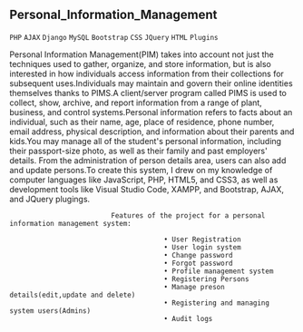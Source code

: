 ## Personal_Information_Management
`PHP` `AJAX` `Django` `MySQL` `Bootstrap` `CSS` `JQuery` `HTML` `Plugins` 

Personal Information Management(PIM) takes into account not just the techniques used to gather, organize, and store information, but is also interested in how individuals 
access information from their collections for subsequent uses.Individuals may maintain and govern their online identities themselves thanks to PIMS.A client/server program 
called PIMS is used to collect, show, archive, and report information from a range of plant, business, and control systems.Personal information refers to facts about an 
individual, such as their name, age, place of residence, phone number, email address, physical description, and information about their parents and kids.You may manage all 
of the student's personal information, including their passport-size photo, as well as their family and past employers' details. From the administration of person details area, 
users can also add and update persons.To create this system, I drew on my knowledge of computer languages like JavaScript, PHP, HTML5, and CSS3, as well as development tools 
like Visual Studio Code, XAMPP, and Bootstrap, AJAX, and JQuery plugings. 
 

                             Features of the project for a personal information management system:
                                               
                                          •	User Registration
                                          •	User login system
                                          •	Change password
                                          •	Forgot password
                                          •	Profile management system
                                          •	Registering Persons
                                          •	Manage preson details(edit,update and delete)
                                          •	Registering and managing system users(Admins)
                                          •	Audit logs

